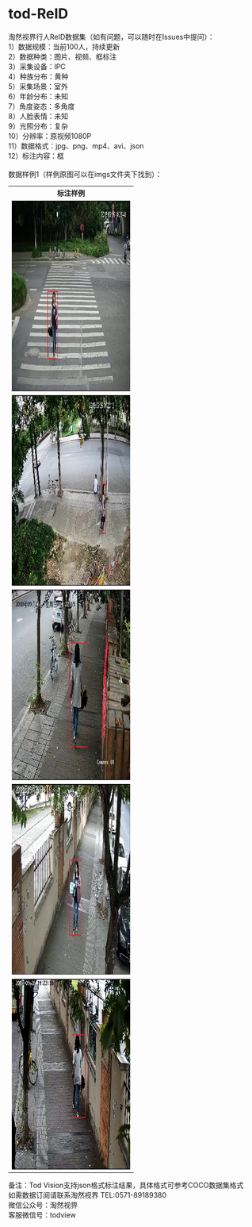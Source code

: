 # tod-ReID
淘然视界行人ReID数据集（如有问题，可以随时在Issues中提问）：<br>
1）数据规模：当前100人，持续更新<br>
2）数据种类：图片、视频、框标注<br>
3）采集设备：IPC<br>
4）种族分布：黄种<br>
5）采集场景：室外<br>
6）年龄分布：未知<br>
7）角度姿态：多角度<br>
8）人脸表情：未知<br>
9）光照分布：复杂<br>
10）分辨率：原视频1080P<br>
11）数据格式：jpg、png、mp4、avi、json<br>
12）标注内容：框<br>
<br>数据样例1（样例原图可以在imgs文件夹下找到）：<br>
<table>
  <tr>
    <th>标注样例</th>
  </tr>
  <tr>
    <td> <img src="https://github.com/tubceanhlj/tod-ReID/blob/master/imgs/1_20181119200139_0703.jpg" width="239" height="384" /> </td>
  </tr>
  <tr>
    <td> <img src="https://github.com/tubceanhlj/tod-ReID/blob/master/imgs/2_20181119200203_0101.jpg" width="239" height="384" /> </td>
  </tr>
  <tr>
    <td> <img src="https://github.com/tubceanhlj/tod-ReID/blob/master/imgs/3_20181119200224_0865.jpg" width="239" height="384" /> </td>
  </tr> 
  <tr>
    <td> <img src="https://github.com/tubceanhlj/tod-ReID/blob/master/imgs/4_20181119200240_0959.jpg" width="239" height="384" /> </td>
  </tr>
   <tr>
    <td> <img src="https://github.com/tubceanhlj/tod-ReID/blob/master/imgs/5_20181119200257_0728.jpg" width="239" height="384" /> </td>
  </tr>
</table>


备注：Tod Vision支持json格式标注结果，具体格式可参考COCO数据集格式<br> 
如需数据订阅请联系淘然视界 TEL:0571-89189380<br> 
微信公众号：淘然视界<br> 
客服微信号：todview<br> 
      
